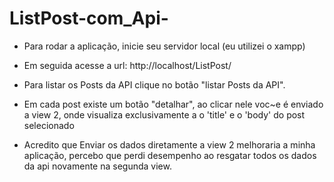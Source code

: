 # ListPost-com_Api-


- Para rodar a aplicação, inicie seu servidor local (eu utilizei o xampp)
- Em seguida acesse a url: http://localhost/ListPost/
- Para listar os Posts da API clique no botão "listar Posts da API".
- Em cada post existe um botão "detalhar", ao clicar nele voc~e é enviado a view 2, onde visualiza exclusivamente a o 'title' e o 'body' do post selecionado

- Acredito que Enviar os dados diretamente a view 2 melhoraria a minha aplicação, percebo que perdi desempenho ao resgatar todos os dados da api novamente na segunda view.
